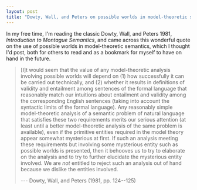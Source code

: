 ```yaml
---
layout: post
title: "Dowty, Wall, and Peters on possible worlds in model-theoretic semantics"
---
```


In my free time, I'm reading the classic Dowty, Wall, and Peters 1981,
*Introduction to Montague Semantics*, and came across this wonderful quote on
the use of possible worlds in model-theoretic semantics, which I thought I'd
post, both for others to read and as a bookmark for myself to have on hand in
the future.

> [I]t would seem that the value of any model-theoretic analysis involving
> possible worlds will depend on (1) how successfully it can be carried out
> technically, and (2) whether it results in definitions of validity and
> entailment among sentences of the formal language that reasonably match our
> intuitions about entailment and validity among the corresponding English
> sentences (taking into account the syntactic limits of the formal language).
> Any reasonably simple model-theoretic analysis of a semantic problem of
> natural language that satisfies these two requirements merits our serious
> attention (at least until a better model-theoretic analysis of the same
> problem is available), even if the primitive entities required in the model
> theory appear somewhat mysterious at first. If such an analysis meeting these
> requirements but involving some mysterious entity such as possible worlds is
> presented, then it behooves us to try to elaborate on the analysis and to try
> to further elucidate the mysterious entity involved. We are *not* entitled to
> reject such an analysis out of hand because we dislike the entities involved.
>
> --- Dowty, Wall, and Peters (1981, pp. 124--125)
